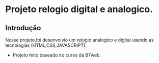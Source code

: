 # Projeto relogio digital e analogico.

## Introdução

Nesse projeto,foi desenvolvio um relogio analogico e digital usando as tecnologias (HTML,CSS,JAVASCRIPT).

* Projeto feito baseado no curso da B7web.